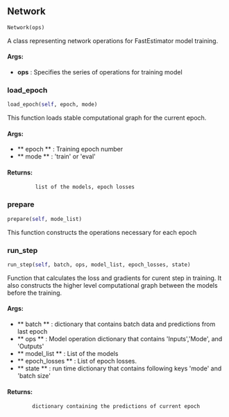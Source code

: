 ## Network
```python
Network(ops)
```
A class representing network operations for FastEstimator model training.

#### Args:

* **ops** :  Specifies the series of operations for training model

### load_epoch
```python
load_epoch(self, epoch, mode)
```
 This function loads stable computational graph for the current epoch.

#### Args:

* ** epoch ** :  Training epoch number
* ** mode ** :  'train' or 'eval'

#### Returns:
             list of the models, epoch losses        

### prepare
```python
prepare(self, mode_list)
```
This function constructs the operations necessary for each epoch        

### run_step
```python
run_step(self, batch, ops, model_list, epoch_losses, state)
```
Function that calculates the loss and gradients for curent step in training. It also constructs the higher        level computational graph between the models before the training.

#### Args:

* ** batch ** :  dictionary that contains batch data and predictions from last epoch
* ** ops ** :  Model operation dictionary that contains 'Inputs','Mode', and 'Outputs'
* ** model_list ** :  List of the models
* ** epoch_losses ** :  List of epoch losses.
* ** state ** :  run time dictionary that contains following keys 'mode' and 'batch size'

#### Returns:
            dictionary containing the predictions of current epoch        